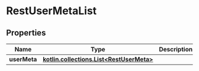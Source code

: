 
# RestUserMetaList

## Properties
| Name | Type | Description | Notes |
| ------------ | ------------- | ------------- | ------------- |
| **userMeta** | [**kotlin.collections.List&lt;RestUserMeta&gt;**](RestUserMeta.md) |  |  [optional] |



